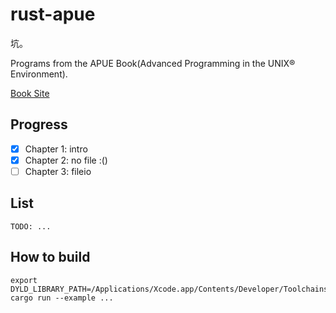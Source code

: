 # rust-apue

坑。

Programs from the APUE Book(Advanced Programming in the UNIX® Environment).

[Book Site](http://www.apuebook.com/)

## Progress

- [x] Chapter 1: intro
- [x] Chapter 2: no file :()
- [ ] Chapter 3: fileio

## List

```
TODO: ...
```

## How to build

```
export DYLD_LIBRARY_PATH=/Applications/Xcode.app/Contents/Developer/Toolchains/XcodeDefault.xctoolchain/usr/lib/
cargo run --example ...
```
